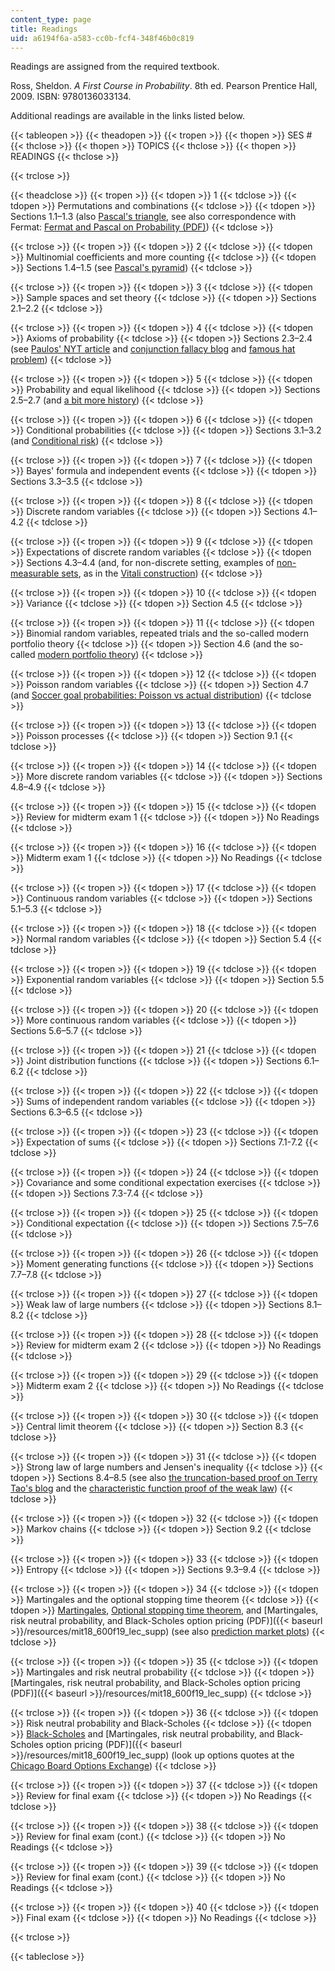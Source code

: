 ```yaml
---
content_type: page
title: Readings
uid: a6194f6a-a583-cc0b-fcf4-348f46b0c819
---
```


Readings are assigned from the required textbook.

Ross, Sheldon. _A First Course in Probability_. 8th ed. Pearson Prentice Hall, 2009. ISBN: 9780136033134.

Additional readings are available in the links listed below.

{{< tableopen >}}
{{< theadopen >}}
{{< tropen >}}
{{< thopen >}}
SES #
{{< thclose >}}
{{< thopen >}}
TOPICS
{{< thclose >}}
{{< thopen >}}
READINGS
{{< thclose >}}

{{< trclose >}}

{{< theadclose >}}
{{< tropen >}}
{{< tdopen >}}
1
{{< tdclose >}}
{{< tdopen >}}
Permutations and combinations
{{< tdclose >}}
{{< tdopen >}}
Sections 1.1–1.3 (also [Pascal's triangle](https://en.wikipedia.org/wiki/Pascal's_triangle), see also correspondence with Fermat: [Fermat and Pascal on Probability (PDF)](http://www.york.ac.uk/depts/maths/histstat/pascal.pdf))
{{< tdclose >}}

{{< trclose >}}
{{< tropen >}}
{{< tdopen >}}
2
{{< tdclose >}}
{{< tdopen >}}
Multinomial coefficients and more counting
{{< tdclose >}}
{{< tdopen >}}
Sections 1.4–1.5 (see [Pascal's pyramid](http://en.wikipedia.org/wiki/Pascal's_pyramid))
{{< tdclose >}}

{{< trclose >}}
{{< tropen >}}
{{< tdopen >}}
3
{{< tdclose >}}
{{< tdopen >}}
Sample spaces and set theory
{{< tdclose >}}
{{< tdopen >}}
Sections 2.1–2.2
{{< tdclose >}}

{{< trclose >}}
{{< tropen >}}
{{< tdopen >}}
4
{{< tdclose >}}
{{< tdopen >}}
Axioms of probability
{{< tdclose >}}
{{< tdopen >}}
Sections 2.3–2.4 (see [Paulos' NYT article](http://opinionator.blogs.nytimes.com/2010/10/24/stories-vs-statistics/) and [conjunction fallacy blog](https://fs.blog/2016/09/bias-conjunction-fallacy/) and [famous hat problem](http://mathforum.org/library/drmath/view/56505.html))
{{< tdclose >}}

{{< trclose >}}
{{< tropen >}}
{{< tdopen >}}
5
{{< tdclose >}}
{{< tdopen >}}
Probability and equal likelihood
{{< tdclose >}}
{{< tdopen >}}
Sections 2.5–2.7 (and [a bit more history](http://www.leidenuniv.nl/fsw/verduin/stathist/sh_17.htm))
{{< tdclose >}}

{{< trclose >}}
{{< tropen >}}
{{< tdopen >}}
6
{{< tdclose >}}
{{< tdopen >}}
Conditional probabilities
{{< tdclose >}}
{{< tdopen >}}
Sections 3.1–3.2 (and [Conditional risk](http://xkcd.com/795/))
{{< tdclose >}}

{{< trclose >}}
{{< tropen >}}
{{< tdopen >}}
7
{{< tdclose >}}
{{< tdopen >}}
Bayes' formula and independent events
{{< tdclose >}}
{{< tdopen >}}
Sections 3.3–3.5
{{< tdclose >}}

{{< trclose >}}
{{< tropen >}}
{{< tdopen >}}
8
{{< tdclose >}}
{{< tdopen >}}
Discrete random variables
{{< tdclose >}}
{{< tdopen >}}
Sections 4.1–4.2
{{< tdclose >}}

{{< trclose >}}
{{< tropen >}}
{{< tdopen >}}
9
{{< tdclose >}}
{{< tdopen >}}
Expectations of discrete random variables
{{< tdclose >}}
{{< tdopen >}}
Sections 4.3–4.4 (and, for non-discrete setting, examples of [non-measurable sets](http://en.wikipedia.org/wiki/Non-measurable_set), as in the [Vitali construction](http://en.wikipedia.org/wiki/Vitali_set))
{{< tdclose >}}

{{< trclose >}}
{{< tropen >}}
{{< tdopen >}}
10
{{< tdclose >}}
{{< tdopen >}}
Variance
{{< tdclose >}}
{{< tdopen >}}
Section 4.5
{{< tdclose >}}

{{< trclose >}}
{{< tropen >}}
{{< tdopen >}}
11
{{< tdclose >}}
{{< tdopen >}}
Binomial random variables, repeated trials and the so-called modern portfolio theory
{{< tdclose >}}
{{< tdopen >}}
Section 4.6 (and the so-called [modern portfolio theory](http://en.wikipedia.org/wiki/Modern_portfolio_theory))
{{< tdclose >}}

{{< trclose >}}
{{< tropen >}}
{{< tdopen >}}
12
{{< tdclose >}}
{{< tdopen >}}
Poisson random variables
{{< tdclose >}}
{{< tdopen >}}
Section 4.7 (and [Soccer goal probabilities: Poisson vs actual distribution](https://blog.annabet.com/soccer-goal-probabilities-poisson-vs-actual-distribution/))
{{< tdclose >}}

{{< trclose >}}
{{< tropen >}}
{{< tdopen >}}
13
{{< tdclose >}}
{{< tdopen >}}
Poisson processes
{{< tdclose >}}
{{< tdopen >}}
Section 9.1
{{< tdclose >}}

{{< trclose >}}
{{< tropen >}}
{{< tdopen >}}
14
{{< tdclose >}}
{{< tdopen >}}
More discrete random variables
{{< tdclose >}}
{{< tdopen >}}
Sections 4.8–4.9
{{< tdclose >}}

{{< trclose >}}
{{< tropen >}}
{{< tdopen >}}
15
{{< tdclose >}}
{{< tdopen >}}
Review for midterm exam 1
{{< tdclose >}}
{{< tdopen >}}
No Readings
{{< tdclose >}}

{{< trclose >}}
{{< tropen >}}
{{< tdopen >}}
16
{{< tdclose >}}
{{< tdopen >}}
Midterm exam 1
{{< tdclose >}}
{{< tdopen >}}
No Readings
{{< tdclose >}}

{{< trclose >}}
{{< tropen >}}
{{< tdopen >}}
17
{{< tdclose >}}
{{< tdopen >}}
Continuous random variables
{{< tdclose >}}
{{< tdopen >}}
Sections 5.1–5.3
{{< tdclose >}}

{{< trclose >}}
{{< tropen >}}
{{< tdopen >}}
18
{{< tdclose >}}
{{< tdopen >}}
Normal random variables
{{< tdclose >}}
{{< tdopen >}}
Section 5.4
{{< tdclose >}}

{{< trclose >}}
{{< tropen >}}
{{< tdopen >}}
19
{{< tdclose >}}
{{< tdopen >}}
Exponential random variables
{{< tdclose >}}
{{< tdopen >}}
Section 5.5
{{< tdclose >}}

{{< trclose >}}
{{< tropen >}}
{{< tdopen >}}
20
{{< tdclose >}}
{{< tdopen >}}
More continuous random variables
{{< tdclose >}}
{{< tdopen >}}
Sections 5.6–5.7
{{< tdclose >}}

{{< trclose >}}
{{< tropen >}}
{{< tdopen >}}
21
{{< tdclose >}}
{{< tdopen >}}
Joint distribution functions
{{< tdclose >}}
{{< tdopen >}}
Sections 6.1–6.2
{{< tdclose >}}

{{< trclose >}}
{{< tropen >}}
{{< tdopen >}}
22
{{< tdclose >}}
{{< tdopen >}}
Sums of independent random variables
{{< tdclose >}}
{{< tdopen >}}
Sections 6.3–6.5
{{< tdclose >}}

{{< trclose >}}
{{< tropen >}}
{{< tdopen >}}
23
{{< tdclose >}}
{{< tdopen >}}
Expectation of sums
{{< tdclose >}}
{{< tdopen >}}
Sections 7.1-7.2
{{< tdclose >}}

{{< trclose >}}
{{< tropen >}}
{{< tdopen >}}
24
{{< tdclose >}}
{{< tdopen >}}
Covariance and some conditional expectation exercises
{{< tdclose >}}
{{< tdopen >}}
Sections 7.3-7.4
{{< tdclose >}}

{{< trclose >}}
{{< tropen >}}
{{< tdopen >}}
25
{{< tdclose >}}
{{< tdopen >}}
Conditional expectation
{{< tdclose >}}
{{< tdopen >}}
Sections 7.5–7.6
{{< tdclose >}}

{{< trclose >}}
{{< tropen >}}
{{< tdopen >}}
26
{{< tdclose >}}
{{< tdopen >}}
Moment generating functions
{{< tdclose >}}
{{< tdopen >}}
Sections 7.7–7.8
{{< tdclose >}}

{{< trclose >}}
{{< tropen >}}
{{< tdopen >}}
27
{{< tdclose >}}
{{< tdopen >}}
Weak law of large numbers
{{< tdclose >}}
{{< tdopen >}}
Sections 8.1–8.2
{{< tdclose >}}

{{< trclose >}}
{{< tropen >}}
{{< tdopen >}}
28
{{< tdclose >}}
{{< tdopen >}}
Review for midterm exam 2
{{< tdclose >}}
{{< tdopen >}}
No Readings
{{< tdclose >}}

{{< trclose >}}
{{< tropen >}}
{{< tdopen >}}
29
{{< tdclose >}}
{{< tdopen >}}
Midterm exam 2
{{< tdclose >}}
{{< tdopen >}}
No Readings
{{< tdclose >}}

{{< trclose >}}
{{< tropen >}}
{{< tdopen >}}
30
{{< tdclose >}}
{{< tdopen >}}
Central limit theorem
{{< tdclose >}}
{{< tdopen >}}
Section 8.3
{{< tdclose >}}

{{< trclose >}}
{{< tropen >}}
{{< tdopen >}}
31
{{< tdclose >}}
{{< tdopen >}}
Strong law of large numbers and Jensen's inequality
{{< tdclose >}}
{{< tdopen >}}
Sections 8.4–8.5 (see also [the truncation-based proof on Terry Tao's blog](http://terrytao.wordpress.com/2008/06/18/the-strong-law-of-large-numbers/) and the [characteristic function proof of the weak law](http://en.wikipedia.org/wiki/Proof_of_the_law_of_large_numbers))
{{< tdclose >}}

{{< trclose >}}
{{< tropen >}}
{{< tdopen >}}
32
{{< tdclose >}}
{{< tdopen >}}
Markov chains
{{< tdclose >}}
{{< tdopen >}}
Section 9.2
{{< tdclose >}}

{{< trclose >}}
{{< tropen >}}
{{< tdopen >}}
33
{{< tdclose >}}
{{< tdopen >}}
Entropy
{{< tdclose >}}
{{< tdopen >}}
Sections 9.3–9.4
{{< tdclose >}}

{{< trclose >}}
{{< tropen >}}
{{< tdopen >}}
34
{{< tdclose >}}
{{< tdopen >}}
Martingales and the optional stopping time theorem
{{< tdclose >}}
{{< tdopen >}}
[Martingales](http://en.wikipedia.org/wiki/Martingale_%28probability_theory%29), [Optional stopping time theorem](http://en.wikipedia.org/wiki/Optional_stopping_theorem), and [Martingales, risk neutral probability, and Black-Scholes option pricing (PDF)]({{< baseurl >}}/resources/mit18_600f19_lec_supp) (see also [prediction market plots](http://intrade.com/))
{{< tdclose >}}

{{< trclose >}}
{{< tropen >}}
{{< tdopen >}}
35
{{< tdclose >}}
{{< tdopen >}}
Martingales and risk neutral probability
{{< tdclose >}}
{{< tdopen >}}
[Martingales, risk neutral probability, and Black-Scholes option pricing (PDF)]({{< baseurl >}}/resources/mit18_600f19_lec_supp)
{{< tdclose >}}

{{< trclose >}}
{{< tropen >}}
{{< tdopen >}}
36
{{< tdclose >}}
{{< tdopen >}}
Risk neutral probability and Black-Scholes
{{< tdclose >}}
{{< tdopen >}}
[Black-Scholes](http://en.wikipedia.org/wiki/Black%E2%80%93Scholes) and [Martingales, risk neutral probability, and Black-Scholes option pricing (PDF)]({{< baseurl >}}/resources/mit18_600f19_lec_supp) (look up options quotes at the [Chicago Board Options Exchange](http://www.cboe.com/))
{{< tdclose >}}

{{< trclose >}}
{{< tropen >}}
{{< tdopen >}}
37
{{< tdclose >}}
{{< tdopen >}}
Review for final exam
{{< tdclose >}}
{{< tdopen >}}
No Readings
{{< tdclose >}}

{{< trclose >}}
{{< tropen >}}
{{< tdopen >}}
38
{{< tdclose >}}
{{< tdopen >}}
Review for final exam (cont.)
{{< tdclose >}}
{{< tdopen >}}
No Readings
{{< tdclose >}}

{{< trclose >}}
{{< tropen >}}
{{< tdopen >}}
39
{{< tdclose >}}
{{< tdopen >}}
Review for final exam (cont.)
{{< tdclose >}}
{{< tdopen >}}
No Readings
{{< tdclose >}}

{{< trclose >}}
{{< tropen >}}
{{< tdopen >}}
40
{{< tdclose >}}
{{< tdopen >}}
Final exam
{{< tdclose >}}
{{< tdopen >}}
No Readings
{{< tdclose >}}

{{< trclose >}}

{{< tableclose >}}